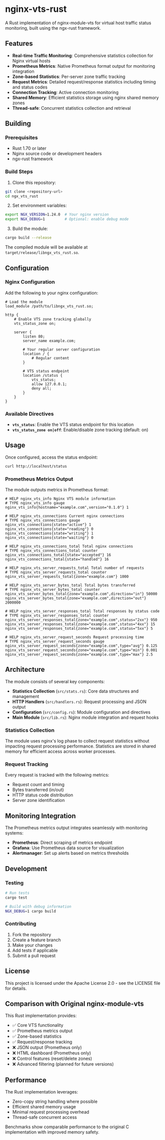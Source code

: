 # nginx-vts-rust

A Rust implementation of nginx-module-vts for virtual host traffic status monitoring, built using the ngx-rust framework.

## Features

- **Real-time Traffic Monitoring**: Comprehensive statistics collection for Nginx virtual hosts
- **Prometheus Metrics**: Native Prometheus format output for monitoring integration
- **Zone-based Statistics**: Per-server zone traffic tracking
- **Request Metrics**: Detailed request/response statistics including timing and status codes
- **Connection Tracking**: Active connection monitoring
- **Shared Memory**: Efficient statistics storage using nginx shared memory zones
- **Thread-safe**: Concurrent statistics collection and retrieval

## Building

### Prerequisites

- Rust 1.70 or later
- Nginx source code or development headers
- ngx-rust framework

### Build Steps

1. Clone this repository:
```bash
git clone <repository-url>
cd ngx_vts_rust
```

2. Set environment variables:
```bash
export NGX_VERSION=1.24.0  # Your nginx version
export NGX_DEBUG=1         # Optional: enable debug mode
```

3. Build the module:
```bash
cargo build --release
```

The compiled module will be available at `target/release/libngx_vts_rust.so`.

## Configuration

### Nginx Configuration

Add the following to your nginx configuration:

```nginx
# Load the module
load_module /path/to/libngx_vts_rust.so;

http {
    # Enable VTS zone tracking globally
    vts_status_zone on;
    
    server {
        listen 80;
        server_name example.com;
        
        # Your regular server configuration
        location / {
            # Regular content
        }
        
        # VTS status endpoint
        location /status {
            vts_status;
            allow 127.0.0.1;
            deny all;
        }
    }
}
```

### Available Directives

- **`vts_status`**: Enable the VTS status endpoint for this location
- **`vts_status_zone on|off`**: Enable/disable zone tracking (default: on)

## Usage

Once configured, access the status endpoint:

```bash
curl http://localhost/status
```

### Prometheus Metrics Output

The module outputs metrics in Prometheus format:

```
# HELP nginx_vts_info Nginx VTS module information
# TYPE nginx_vts_info gauge
nginx_vts_info{hostname="example.com",version="0.1.0"} 1

# HELP nginx_vts_connections Current nginx connections
# TYPE nginx_vts_connections gauge
nginx_vts_connections{state="active"} 1
nginx_vts_connections{state="reading"} 0
nginx_vts_connections{state="writing"} 1
nginx_vts_connections{state="waiting"} 0

# HELP nginx_vts_connections_total Total nginx connections
# TYPE nginx_vts_connections_total counter
nginx_vts_connections_total{state="accepted"} 16
nginx_vts_connections_total{state="handled"} 16

# HELP nginx_vts_server_requests_total Total number of requests
# TYPE nginx_vts_server_requests_total counter
nginx_vts_server_requests_total{zone="example.com"} 1000

# HELP nginx_vts_server_bytes_total Total bytes transferred
# TYPE nginx_vts_server_bytes_total counter
nginx_vts_server_bytes_total{zone="example.com",direction="in"} 50000
nginx_vts_server_bytes_total{zone="example.com",direction="out"} 2000000

# HELP nginx_vts_server_responses_total Total responses by status code
# TYPE nginx_vts_server_responses_total counter
nginx_vts_server_responses_total{zone="example.com",status="2xx"} 950
nginx_vts_server_responses_total{zone="example.com",status="4xx"} 15
nginx_vts_server_responses_total{zone="example.com",status="5xx"} 5

# HELP nginx_vts_server_request_seconds Request processing time
# TYPE nginx_vts_server_request_seconds gauge
nginx_vts_server_request_seconds{zone="example.com",type="avg"} 0.125
nginx_vts_server_request_seconds{zone="example.com",type="min"} 0.001
nginx_vts_server_request_seconds{zone="example.com",type="max"} 2.5
```

## Architecture

The module consists of several key components:

- **Statistics Collection** (`src/stats.rs`): Core data structures and management
- **HTTP Handlers** (`src/handlers.rs`): Request processing and JSON output
- **Configuration** (`src/config.rs`): Module configuration and directives
- **Main Module** (`src/lib.rs`): Nginx module integration and request hooks

### Statistics Collection

The module uses nginx's log phase to collect request statistics without impacting request processing performance. Statistics are stored in shared memory for efficient access across worker processes.

### Request Tracking

Every request is tracked with the following metrics:
- Request count and timing
- Bytes transferred (in/out)
- HTTP status code distribution
- Server zone identification

## Monitoring Integration

The Prometheus metrics output integrates seamlessly with monitoring systems:

- **Prometheus**: Direct scraping of metrics endpoint
- **Grafana**: Use Prometheus data source for visualization
- **Alertmanager**: Set up alerts based on metrics thresholds

## Development

### Testing

```bash
# Run tests
cargo test

# Build with debug information
NGX_DEBUG=1 cargo build
```

### Contributing

1. Fork the repository
2. Create a feature branch
3. Make your changes
4. Add tests if applicable
5. Submit a pull request

## License

This project is licensed under the Apache License 2.0 - see the LICENSE file for details.

## Comparison with Original nginx-module-vts

This Rust implementation provides:
- ✅ Core VTS functionality
- ✅ Prometheus metrics output
- ✅ Zone-based statistics
- ✅ Request/response tracking
- ❌ JSON output (Prometheus only)
- ❌ HTML dashboard (Prometheus only)
- ❌ Control features (reset/delete zones)
- ❌ Advanced filtering (planned for future versions)

## Performance

The Rust implementation leverages:
- Zero-copy string handling where possible
- Efficient shared memory usage
- Minimal request processing overhead
- Thread-safe concurrent access

Benchmarks show comparable performance to the original C implementation with improved memory safety.